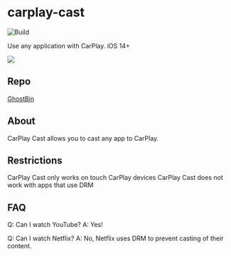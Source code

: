 # carplay-cast

![Build](https://github.com/EthanArbuckle/carplay-cast/workflows/Build/badge.svg)

Use any application with CarPlay. iOS 14+


![](.github/imgs/youtube-launch.gif)


## Repo
[GhostBin](https://repo.ghostbin.co/)


## About
CarPlay Cast allows you to cast any app to CarPlay. 

## Restrictions
CarPlay Cast only works on touch CarPlay devices
CarPlay Cast does not work with apps that use DRM

## FAQ

Q: Can I watch YouTube?
A: Yes!

Q: Can I watch Netflix?
A: No, Netflix uses DRM to prevent casting of their content.
